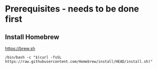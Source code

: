 # Prerequisites - needs to be done first

## Install Homebrew

https://brew.sh

``` shell
/bin/bash -c "$(curl -fsSL https://raw.githubusercontent.com/Homebrew/install/HEAD/install.sh)"
```